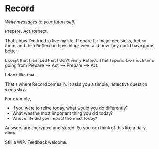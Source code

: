 Record
======

_Write messages to your future self._

Prepare. Act. Reflect.

That's how I've tried to live my life. Prepare for major decisions, Act on them, and then Reflect on how things went and how they could have gone better.

Except that I realized that I don't really Reflect. That I spend too much time going from Prepare --> Act --> Prepare --> Act.

I don't like that.

That's where Record comes in. It asks you a simple, reflective question every day. 

For example,
- If you were to relive today, what would you do differently?
- What was the most important thing you did today?
- Whose life did you impact the most today?

Answers are encrypted and stored. So you can think of this like a daily diary.

Still a WIP. Feedback welcome.
  
